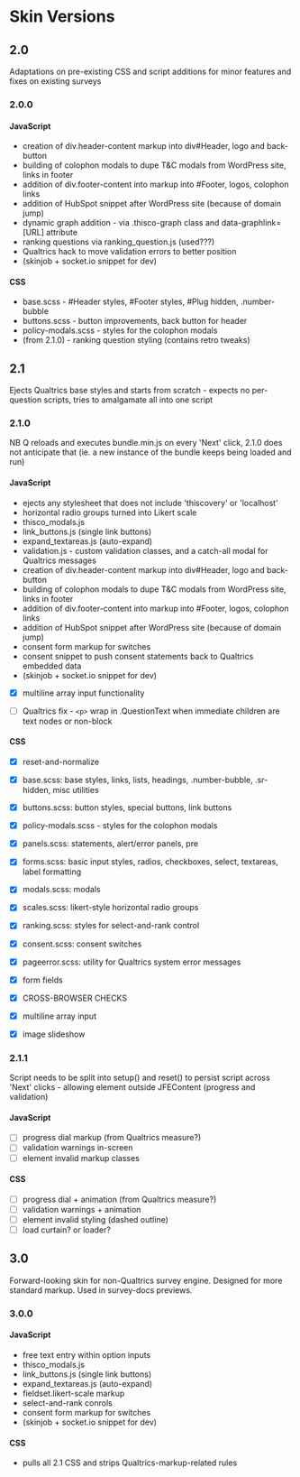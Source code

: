 # Skin Versions

## 2.0

Adaptations on pre-existing CSS and script additions for minor features and fixes on existing surveys

### 2.0.0

#### JavaScript

- creation of div.header-content markup into div#Header, logo and back-button
- building of colophon modals to dupe T&C modals from WordPress site, links in footer
- addition of div.footer-content into markup into #Footer, logos, colophon links
- addition of HubSpot snippet after WordPress site (because of domain jump)
- dynamic graph addition - via .thisco-graph class and data-graphlink=[URL] attribute
- ranking questions via ranking_question.js (used???)
- Qualtrics hack to move validation errors to better position
- (skinjob + socket.io snippet for dev)

#### CSS

- base.scss - #Header styles, #Footer styles, #Plug hidden, .number-bubble 
- buttons.scss - button improvements, back button for header
- policy-modals.scss - styles for the colophon modals
- (from 2.1.0) - ranking question styling (contains retro tweaks)

## 2.1

Ejects Qualtrics base styles and starts from scratch - expects no per-question scripts, tries to amalgamate all into one script

### 2.1.0

NB Q reloads and executes bundle.min.js on every 'Next' click, 2.1.0 does not anticipate that (ie. a new instance of the bundle keeps being loaded and run)

#### JavaScript

- ejects any stylesheet that does not include 'thiscovery' or 'localhost'
- horizontal radio groups turned into Likert scale
- thisco_modals.js
- link_buttons.js (single link buttons)
- expand_textareas.js (auto-expand)
- validation.js - custom validation classes, and a catch-all modal for Qualtrics messages
- creation of div.header-content markup into div#Header, logo and back-button
- building of colophon modals to dupe T&C modals from WordPress site, links in footer
- addition of div.footer-content into markup into #Footer, logos, colophon links
- addition of HubSpot snippet after WordPress site (because of domain jump)
- consent form markup for switches
- consent snippet to push consent statements back to Qualtrics embedded data
- (skinjob + socket.io snippet for dev)
- [x] multiline array input functionality
- [ ] Qualtrics fix - `<p>` wrap in .QuestionText when immediate children are text nodes or non-block


#### CSS

- [x] reset-and-normalize
- [x] base.scss: base styles, links, lists, headings, .number-bubble, .sr-hidden, misc utilities
- [x] buttons.scss: button styles, special buttons, link buttons
- [x] policy-modals.scss - styles for the colophon modals
- [x] panels.scss: statements, alert/error panels, pre
- [x] forms.scss: basic input styles, radios, checkboxes, select, textareas, label formatting
- [x] modals.scss: modals
- [x] scales.scss: likert-style horizontal radio groups
- [x] ranking.scss: styles for select-and-rank control
- [x] consent.scss: consent switches
- [x] pageerror.scss: utility for Qualtrics system error messages
- [x] form fields
- [x] CROSS-BROWSER CHECKS
- [x] multiline array input
- [x] image slideshow


### 2.1.1

Script needs to be split into setup() and reset() to persist script across 'Next' clicks - allowing element outside JFEContent (progress and validation)

#### JavaScript

- [ ] progress dial markup (from Qualtrics measure?)
- [ ] validation warnings in-screen
- [ ] element invalid markup classes

#### CSS

- [ ] progress dial + animation (from Qualtrics measure?)
- [ ] validation warnings + animation
- [ ] element invalid styling (dashed outline)
- [ ] load curtain? or loader?

## 3.0

Forward-looking skin for non-Qualtrics survey engine. Designed for more standard markup. Used in survey-docs previews.

### 3.0.0

#### JavaScript

- free text entry within option inputs
- thisco_modals.js
- link_buttons.js (single link buttons)
- expand_textareas.js (auto-expand)
- fieldset.likert-scale markup
- select-and-rank conrols
- consent form markup for switches
- (skinjob + socket.io snippet for dev)

#### CSS

- pulls all 2.1 CSS and strips Qualtrics-markup-related rules